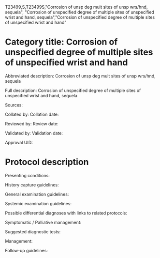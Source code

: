 T23499,S,T23499S,"Corrosion of unsp deg mult sites of unsp wrs/hnd, sequela", "Corrosion of unspecified degree of multiple sites of unspecified wrist and hand, sequela","Corrosion of unspecified degree of multiple sites of unspecified wrist and hand"
# Category title: Corrosion of unspecified degree of multiple sites of unspecified wrist and hand

Abbreviated description: Corrosion of unsp deg mult sites of unsp wrs/hnd, sequela

Full description: Corrosion of unspecified degree of multiple sites of unspecified wrist and hand, sequela

Sources:

Collated by:
Collation date:

Reviewed by:
Review date:

Validated by:
Validation date:

Approval UID:

# Protocol description

Presenting conditions:

History capture guidelines:

General examination guidelines:

Systemic examination guidelines:

Possible differential diagnoses with links to related protocols:

Symptomatic / Palliative management:

Suggested diagnostic tests:

Management:

Follow-up guidelines:

